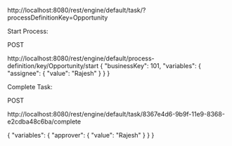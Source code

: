 http://localhost:8080/rest/engine/default/task/?processDefinitionKey=Opportunity

Start Process:

POST

http://localhost:8080/rest/engine/default/process-definition/key/Opportunity/start
{
	"businessKey": 101,
	"variables":
	{
		"assignee": {
			"value": "Rajesh"
		} 
	}
}

Complete Task:

POST

http://localhost:8080/rest/engine/default/task/8367e4d6-9b9f-11e9-8368-e2cdba48c6ba/complete

{
	"variables":
	{
		"approver": {
			"value": "Rajesh"
		} 
	}
}
